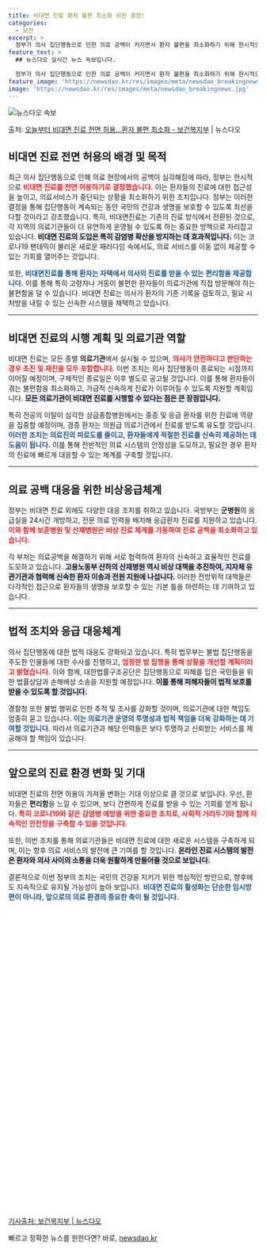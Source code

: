```yaml
---
title: 비대면 진료 환자 불편 최소화 위한 결정!
categories:
  - 보건
excerpt: >
  정부가 의사 집단행동으로 인한 의료 공백이 커지면서 환자 불편을 최소화하기 위해 한시적으로 비대면진료를 전면…
feature_text: >
  ## 뉴스다오 실시간 뉴스 속보입니다.

  정부가 의사 집단행동으로 인한 의료 공백이 커지면서 환자 불편을 최소화하기 위해 한시적으로 비대면진료를 전면…
feature_image: 'https://newsdao.kr/res/images/meta/newsdao_breakingnews.jpg'
image: 'https://newsdao.kr/res/images/meta/newsdao_breakingnews.jpg'
---
```


![뉴스다오 속보](https://newsdao.kr/res/images/meta/newsdao_breakingnews.jpg)

<p>출처: <a href="https://newsdao.kr/3224" rel="dofollow">오늘부터 비대면 진료 전면 허용…환자 불편 최소화 - 보건복지부</a> | 뉴스다오</p>

<h2 data-ke-size="size26">비대면 진료 전면 허용의 배경 및 목적</h2>

<p data-ke-size="size16">최근 의사 집단행동으로 인해 의료 현장에서의 공백이 심각해짐에 따라, 정부는 한시적으로 <b><span style="color: #ee2323;">비대면 진료를 전면 허용하기로 결정했습니다.</span></b> 이는 환자들의 진료에 대한 접근성을 높이고, 의료서비스가 중단되는 상황을 최소화하기 위한 조치입니다. 정부는 이러한 결정을 통해 집단행동이 계속되는 동안 국민의 건강과 생명을 보호할 수 있도록 최선을 다할 것이라고 강조했습니다. 특히, 비대면진료는 기존의 진료 방식에서 전환된 것으로, 각 지역의 의료기관들이 더 유연하게 운영될 수 있도록 하는 중요한 방책으로 자리잡고 있습니다. <b><span style="background-color: #21538527;">비대면 진료의 도입은 특히 감염병 확산을 방지하는 데 효과적입니다.</span></b> 이는 코로나19 팬데믹이 불러온 새로운 패러다임 속에서도, 의료 서비스를 이동 없이 제공할 수 있는 기회를 열어주는 것입니다.</p>

<p data-ke-size="size16">또한, <b><span style="color: #1a5490;">비대면진료를 통해 환자는 자택에서 의사의 진료를 받을 수 있는 편리함을 제공합니다.</span></b> 이를 통해 특히 고령자나 거동이 불편한 환자들이 의료기관에 직접 방문해야 하는 불편함을 덜 수 있습니다. 비대면 진료는 의사가 환자의 기존 기록을 검토하고, 필요 시 처방을 내릴 수 있는 신속한 시스템을 채택하고 있습니다. </p>

<hr/>

<h2 data-ke-size="size26">비대면 진료의 시행 계획 및 의료기관 역할</h2>

<p data-ke-size="size16">비대면 진료는 모든 종별 <b>의료기관</b>에서 실시될 수 있으며, <b><span style="color: #ee2323;">의사가 안전하다고 판단하는 경우 초진 및 재진을 모두 포함합니다.</span></b> 이번 조치는 의사 집단행동이 종료되는 시점까지 이어질 예정이며, 구체적인 종료일은 이후 별도로 공고될 것입니다. 이를 통해 환자들이 겪는 불편함을 최소화하고, 가급적 신속하게 진료가 이루어질 수 있도록 지원할 계획입니다. <b><span style="background-color: #21538527;">모든 의료기관이 비대면 진료를 시행할 수 있다는 점은 큰 장점입니다.</span></b></p>

<p data-ke-size="size16">특히 전공의 이탈이 심각한 상급종합병원에서는 중증 및 응급 환자를 위한 진료에 역량을 집중할 예정이며, 경증 환자는 의원급 의료기관에서 진료를 받도록 유도할 것입니다. <b><span style="color: #1a5490;">이러한 조치는 의료진의 피로도를 줄이고, 환자들에게 적절한 진료를 신속히 제공하는 데 도움이 됩니다.</span></b> 이를 통해 전반적인 의료 시스템의 안정성을 도모하고, 필요한 경우 환자의 진료에 빠르게 대응할 수 있는 체계를 구축할 것입니다.</p>

<hr/>

<h2 data-ke-size="size26">의료 공백 대응을 위한 비상응급체계</h2>

<p data-ke-size="size16">정부는 비대면 진료 외에도 다양한 대응 조치를 취하고 있습니다. 국방부는 <b>군병원</b>의 응급실을 24시간 개방하고, 전문 의료 인력을 배치해 응급환자 진료를 지원하고 있습니다. <b><span style="color: #ee2323;">이와 함께 보훈병원 및 산재병원은 비상 진료 체계를 가동하여 진료 공백을 최소화하고 있습니다.</span></b></p>

<p data-ke-size="size16">각 부처는 의료공백을 해결하기 위해 서로 협력하여 환자의 신속하고 효율적인 진료를 도모하고 있습니다. <b><span style="background-color: #21538527;">고용노동부 산하의 산재병원 역시 비상 대책을 추진하여, 지자체 유관기관과 협력해 신속한 환자 이송과 전원 지원에 나섭니다.</span></b> 이러한 전방위적 대책들은 다각적인 접근으로 환자들의 생명을 보호할 수 있는 기본 틀을 마련하는 데 기여하고 있습니다.</p>

<hr/>

<h2 data-ke-size="size26">법적 조치와 응급 대응체계</h2>

<p data-ke-size="size16">의사 집단행동에 대한 법적 대응도 강화되고 있습니다. 특히 법무부는 불법 집단행동을 주도한 인물들에 대한 수사를 진행하고, <b><span style="color: #ee2323;">엄정한 법 집행을 통해 상황을 개선할 계획이라고 밝혔습니다.</span></b> 이와 함께, 대한법률구조공단은 집단행동으로 피해를 입은 국민들을 위한 법률상담과 손해배상 소송을 지원할 예정입니다. <b><span style="background-color: #21538527;">이를 통해 피해자들이 법적 보호를 받을 수 있도록 할 것입니다.</span></b></p>

<p data-ke-size="size16">경찰청 또한 불법 행위로 인한 추적 및 조사를 강화할 것이며, 의료기관에 대한 책임도 엄중히 묻고 있습니다. <b><span style="color: #1a5490;">이는 의료기관 운영의 투명성과 법적 책임을 더욱 강화하는 데 기여할 것입니다.</span></b> 따라서 의료기관과 해당 인력들은 보다 투명하고 신뢰받는 서비스를 제공해야 할 책임이 있습니다.</p>

<hr/>

<h2 data-ke-size="size26">앞으로의 진료 환경 변화 및 기대</h2>

<p data-ke-size="size16">비대면 진료의 전면 허용이 가져올 변화는 기대 이상으로 클 것으로 보입니다. 우선, 환자들은 <b>편리함</b>을 느낄 수 있으며, 보다 간편하게 진료를 받을 수 있는 기회를 얻게 됩니다. <b><span style="color: #ee2323;">특히 코로나19와 같은 감염병 예방을 위한 중요한 조치로, 사회적 거리두기와 함께 지속적인 안전망을 구축할 수 있을 것입니다.</span></b></p>

<p data-ke-size="size16">또한, 이번 조치를 통해 의료기관들은 비대면 진료에 대한 새로운 시스템을 구축하게 되며, 이는 향후 의료 서비스의 발전에 큰 기여를 할 것입니다. <b><span style="background-color: #21538527;">온라인 진료 시스템의 발전은 환자와 의사 사이의 소통을 더욱 원활하게 만들어줄 것으로 보입니다.</span></b></p>

<p data-ke-size="size16">결론적으로 이번 정부의 조치는 국민의 건강을 지키기 위한 핵심적인 방안으로, 향후에도 지속적으로 유지될 가능성이 높아 보입니다. <b><span style="color: #1a5490;">비대면 진료의 활성화는 단순한 임시방편이 아니라, 앞으로의 의료 환경의 중요한 축이 될 것입니다.</span></b></p>

<p data-ke-size="size16">&nbsp;</p>

<p data-ke-size="size16">&nbsp;</p>

<p data-ke-size="size16">&nbsp;</p>

<p data-ke-size="size16">&nbsp;</p>

<p data-ke-size="size16">&nbsp;</p>

<p data-ke-size="size16">&nbsp;</p>

<p data-ke-size="size16">&nbsp;</p>

<p data-ke-size="size16">&nbsp;</p>

<p data-ke-size="size16">&nbsp;</p>

<p data-ke-size="size16">&nbsp;</p>

<p data-ke-size="size16">&nbsp;</p>

<p data-ke-size="size16">&nbsp;</p>

<p data-ke-size="size16">&nbsp;</p>

<p data-ke-size="size16">&nbsp;</p>

<p data-ke-size="size16">&nbsp;</p>

<p data-ke-size="size16">&nbsp;</p>

<p data-ke-size="size16">&nbsp;</p>

<p data-ke-size="size16">&nbsp;</p>

<p data-ke-size="size16">&nbsp;</p>

<p data-ke-size="size16">&nbsp;</p>

<p data-ke-size="size16"><a href="https://newsdao.kr/3224">기사출처: 보건복지부 | 뉴스다오</a></p> 

빠르고 정확한 뉴스를 원한다면? 바로, <a href="https://newsdao.kr" rel="dofollow">newsdao.kr</a>


